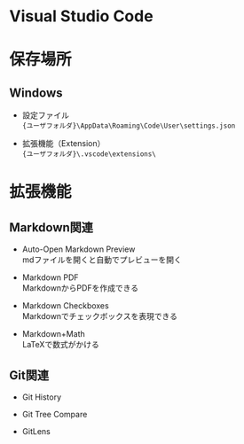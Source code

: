 # Visual Studio Code

# 保存場所

## Windows

- 設定ファイル  
    `{ユーザフォルダ}\AppData\Roaming\Code\User\settings.json`

- 拡張機能（Extension）  
    `{ユーザフォルダ}\.vscode\extensions\`


# 拡張機能

## Markdown関連

- Auto-Open Markdown Preview  
    mdファイルを開くと自動でプレビューを開く

- Markdown PDF  
    MarkdownからPDFを作成できる

- Markdown Checkboxes  
    Markdownでチェックボックスを表現できる

- Markdown+Math  
    LaTeXで数式がかける

## Git関連

- Git History  

- Git Tree Compare
    
- GitLens
